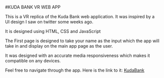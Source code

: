 #KUDA BANK VR WEB APP

This is a VR replica of the Kuda Bank web application.
It was inspired by a UI design I saw on twitter some weeks ago.

It is designed using HTML, CSS and JavaScript

The First page is designed to take your name as the input which the app will take in and display on the main app page as the user.

It was designed with an accurate media responsiveness which makes it compatible on any devices.

Feel free to navigate through the app.
Here is the link to it: [KudaBank](https://sawlew.github.io/kudabank)


